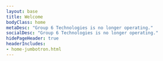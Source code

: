 ```yaml
---
layout: base
title: Welcome
bodyClass: home
metaDesc: "Group 6 Technologies is no longer operating."
socialDesc: "Group 6 Technologies is no longer operating."
hidePageHeader: true
headerIncludes:
- home-jumbotron.html
---
```

